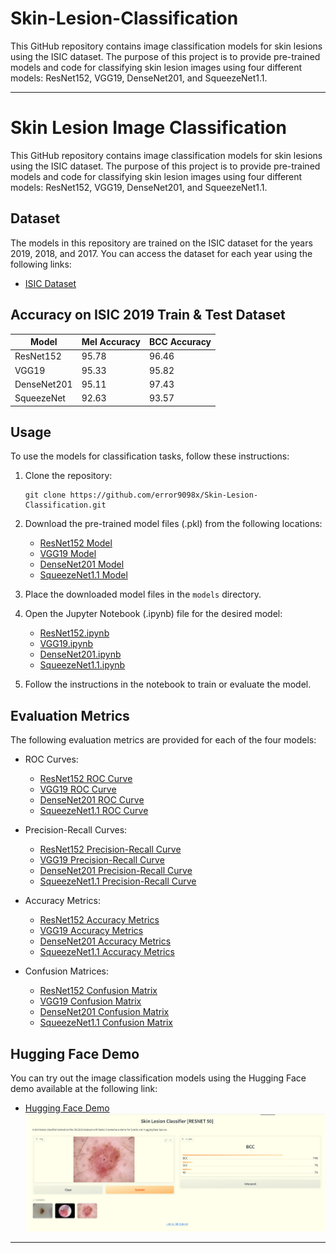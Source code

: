 # Skin-Lesion-Classification
This GitHub repository contains image classification models for skin lesions using the ISIC dataset. The purpose of this project is to provide pre-trained models and code for classifying skin lesion images using four different models: ResNet152, VGG19, DenseNet201, and SqueezeNet1.1.

---
# Skin Lesion Image Classification

This GitHub repository contains image classification models for skin lesions using the ISIC dataset. The purpose of this project is to provide pre-trained models and code for classifying skin lesion images using four different models: ResNet152, VGG19, DenseNet201, and SqueezeNet1.1.

## Dataset
The models in this repository are trained on the ISIC dataset for the years 2019, 2018, and 2017. You can access the dataset for each year using the following links:
- [ISIC Dataset](https://challenge.isic-archive.com/data/)

## Accuracy on ISIC 2019 Train & Test Dataset 

| Model         | Mel Accuracy | BCC Accuracy |
| ------------- | ------------ | ------------ |
| ResNet152     | 95.78        | 96.46        |
| VGG19         | 95.33        | 95.82        |
| DenseNet201   | 95.11        | 97.43        |
| SqueezeNet    | 92.63        | 93.57        |


## Usage
To use the models for classification tasks, follow these instructions:

1. Clone the repository:
   ```
   git clone https://github.com/error9098x/Skin-Lesion-Classification.git
   ```


3. Download the pre-trained model files (.pkl) from the following locations:
   - [ResNet152 Model](https://www.kaggleusercontent.com/kf/129800036/eyJhbGciOiJkaXIiLCJlbmMiOiJBMTI4Q0JDLUhTMjU2In0..wbmqcbfmypY_PEswXiDj6g.WRnILm3qGM56jOxD8xe2cO1-tRSIR_MQKcbFxscWYJV6n2JqaRsE72aFD1vecMbNIAkmQkpUFgN86fgn95kFh1MzVP4z5FWRCceKsUCOlE-gF5KcFkq2xcIhv_zf27HXXNv0JtLD06ypZuEWJf7fxfkMHY7_IciMyWO1xbZ06w1RgHp84h0mbMkzyTQ5f4u_ReclwrN7NKUoCbCyBgFkNybT_hNegujj0HuWFoh1TFhD-_s-kGb_c4GDt5apo0jgvlU-ENcm-try0ox00IdVps5ASRlcdCT9kcPKKsGxCAhAL4twAtAC5-XeMVeu8ERpBTh4A239AS4pg7HFT4Tea8JPABaBB1TPkYgQlEtHXKt7ayQ579E50j4Ag3bW5tiwi7aFx8Jyzgff6seA4gW_kWtP62eCMFCpOswMoXsIhg7ZuyvBlk4N6AzhFINDY6A9pEJs0ETa0cT-vFY9gRxwSE286FKnMzQ-aEX2ZqmBC0nKI8QuJb9688HiPEuBF14nMdFONbrG0bDSltfTOdLokZIYYbrBgDrJmrOpUUYpgmZNycawQ4K-pdOaxD0fH6kpjOl1rUH5YEel_2uSPsdRlo_4IujlANKNpPQA_LnmJ1v4CBEZvMsM2TqIy8iICZhMaFGvM17xErQLQQNa_5a4CnK7AnURGE5J05hKUQx_kK0.mG1h8xLX_1DQ_GJLxsrTBA/skinlesion_resnet152_only_two.pkl)
   - [VGG19 Model](https://www.kaggleusercontent.com/kf/129800489/eyJhbGciOiJkaXIiLCJlbmMiOiJBMTI4Q0JDLUhTMjU2In0..xCNAK2NPoHOvDE4xooorew.U_YfQX7sF3gzdEGCtJJgPlfLDqjCV4F0gascYoB1jhcYPV-iLuIKnDAaXIVYSG_o_c76ukNtS_1JLumjLZDNZsAA4oXuu4osK2bapUs5V4TsVYNuZyXrWkHjG2ORXPUw0c_YwGDZDe8GC1xkvLz2D_cvgGNl65U27lu8J5reMfM79ijiQgnZa1C9p1y2KXEKG0OTwni9lvQ-uJAPyRRFdAtSScLXHYBQERCAP9oFub5FtC6vzaJAHKLoGpq2_59vnpdT-b89E0kkPY2ITT6GGxLOtSMgb7K-PG8TOvfhKFtB6NgoSl4ttPtYj9UX06GBRhMzTWhIyul-wXMn5oglZ8amSR0A64XwHdBewVCqT69Akqrbk9fl1Mrz2YqYrpuIU_byoDc0HPXy0z3553-6fE6bNlwTjTt1ECdEO5geQw4_QZhL0KD3o3oqpVSSP4FHNkf6RQxT3Zvq9LiJzHPeQaKOwoDSUUSN-JJ89CbpnPQLXv-NfWLHdhP5-xuw6qGG3GnL83bze2QI9yr2fCJ8lCgChjBFgngJug723VoxoMeAT9_QBzTAL6NHv2yyonPsKbTYFY6b7Pak9cHnYRPkGTRyBDgf3yBLpULxa9RlxhDan8C9dnyaY6m7ZelVX-zi2tyVMXS22XUj0-vq6zs_CA.TzRulYyqL-AVccr-cmF12Q/skinlesion_resnet152_only_two.pkl)
   - [DenseNet201 Model](https://www.kaggleusercontent.com/kf/129800321/eyJhbGciOiJkaXIiLCJlbmMiOiJBMTI4Q0JDLUhTMjU2In0..fB48Pqd1h2UDEfs7ztiykQ.4gB63GIsrKodt60UbHEI_RchLQ9ciAKZofeH8juOJ5s-3EnVsEjT7layO9rPz1WdKb4NRlbXPlCXQnuucGS3Hq5XjZxeDP3xeISIBkF_xhXZHKFL1Z3NSFZuPnQfv2QgqIIAaub76WzRCq85uJXCFVEUWE0Vmy5s1oksqLCTQ4gqs6a7Sm1xpvZJW-07HRzwafHukCauqhFhPYff7pj57A9d0WyZg5Q4O9QVv-fJzrMoe6pzCpOmOPFU39VJYsO3qsGIp-xieNmbaSo7zgQT0_n-prvXBFkkVyb3js-9sgDfKm1g94JSKFp-RPY_y7HrJ6CXw-bwRfUnbwCbg2WmjCSz-wEpj73UIEfRVWCpgoq50_T2UupOQXJ3aN59uSfOmdnbvnp8n7gFQ8NjkPjYiWjrXW-Su4cFCH3t6CMLaYKYG-BpAfNyVm_-Q_jBXKlTHguNzy8sZCMxj4SGW0JGedMzazE35VRJnBstb50WRR337LpwljZIGZDipdnEjSuUpkqqW26N4v1F_oxAOmGOKg6ZtCpuLgEtPcwv-pxba-Opx3Ia5NED1K4cV31zpn_K1C251psFP8fE2jkZU4shQi52QqUhfvV7L8f1mmzXvLizEcmihI4lRnsFGBUnfcJlCpplk6lPWDujnHM_XVO4LMi5ZfaVXEUSbdLGvtZvjmg.M0roC4R--eoeSGe3bonDNg/skinlesion_densenet201_only_two.pkl)
   - [SqueezeNet1.1 Model](link-to-model-file)

4. Place the downloaded model files in the `models` directory.

5. Open the Jupyter Notebook (.ipynb) file for the desired model:
   - [ResNet152.ipynb](https://github.com/error9098x/Skin-Lesion-Classification/blob/main/ISIC%202019%20Notebooks/isic2019-resnet152%20(1).ipynb)
   - [VGG19.ipynb](https://github.com/error9098x/Skin-Lesion-Classification/blob/main/ISIC%202019%20Notebooks/isic2019-vgg19.ipynb)
   - [DenseNet201.ipynb](https://github.com/error9098x/Skin-Lesion-Classification/blob/main/ISIC%202019%20Notebooks/isic2019-densenet201.ipynb)
   - [SqueezeNet1.1.ipynb](SqueezeNet1.1.ipynb)

6. Follow the instructions in the notebook to train or evaluate the model.

## Evaluation Metrics
The following evaluation metrics are provided for each of the four models:

- ROC Curves:
  - [ResNet152 ROC Curve](https://github.com/error9098x/Skin-Lesion-Classification/blob/main/Images/ISIC2019Metrics/ResNet152/roc_curve_resnet152.png)
  - [VGG19 ROC Curve](Images/ISIC2019Metrics/Vgg19/roc_curve_VGG19.png)
  - [DenseNet201 ROC Curve](Images/ISIC2019Metrics/densenet201/roc_curve_DENSENET201.png)
  - [SqueezeNet1.1 ROC Curve](link-to-roc-curve-image)


- Precision-Recall Curves:
  - [ResNet152 Precision-Recall Curve](https://github.com/error9098x/Skin-Lesion-Classification/blob/main/Images/ISIC2019Metrics/ResNet152/precision_recall_curve_resnet152.png)
  - [VGG19 Precision-Recall Curve](Images/ISIC2019Metrics/Vgg19/precision_recall_curve_VGG19.png)
  - [DenseNet201 Precision-Recall Curve](Images/ISIC2019Metrics/densenet201/precision_recall_curve_DENSENET201.png)
  - [SqueezeNet1.1 Precision-Recall Curve](link-to-precision-recall-curve-image)

- Accuracy Metrics:
  - [ResNet152 Accuracy Metrics](https://github.com/error9098x/Skin-Lesion-Classification/blob/main/Images/ISIC2019Metrics/ResNet152/accuracy_resnet152.png)
  - [VGG19 Accuracy Metrics](Images/ISIC2019Metrics/Vgg19/accuracy_VGG19.png)
  - [DenseNet201 Accuracy Metrics](Images/ISIC2019Metrics/densenet201/accuracy_DENSENET201.png)
  - [SqueezeNet1.1 Accuracy Metrics](link-to-accuracy-metrics)

- Confusion Matrices:
  - [ResNet152 Confusion Matrix](https://github.com/error9098x/Skin-Lesion-Classification/blob/main/Images/ISIC2019Metrics/ResNet152/confusion_matrix_resnet152.png)
  - [VGG19 Confusion Matrix](Images/ISIC2019Metrics/Vgg19/confusion_matrix_VGG19.png)
  - [DenseNet201 Confusion Matrix](Images/ISIC2019Metrics/densenet201/confusion_matrix_DENSENET201.png)
  - [SqueezeNet1.1 Confusion Matrix](link-to-confusion-matrix-image)

## Hugging Face Demo
You can try out the image classification models using the Hugging Face demo available at the following link:
- [Hugging Face Demo](https://huggingface.co/spaces/Hzjsjs/Skinlesion)
![Hugging Face Demo Screenshot](https://github.com/error9098x/Skin-Lesion-Classification/blob/main/Images/HuggingFace/hugginface.png)

---


